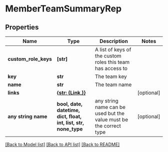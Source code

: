 # MemberTeamSummaryRep


## Properties
Name | Type | Description | Notes
------------ | ------------- | ------------- | -------------
**custom_role_keys** | **[str]** | A list of keys of the custom roles this team has access to | 
**key** | **str** | The team key | 
**name** | **str** | The team name | 
**links** | [**{str: (Link,)}**](Link.md) |  | [optional] 
**any string name** | **bool, date, datetime, dict, float, int, list, str, none_type** | any string name can be used but the value must be the correct type | [optional]

[[Back to Model list]](../README.md#documentation-for-models) [[Back to API list]](../README.md#documentation-for-api-endpoints) [[Back to README]](../README.md)


